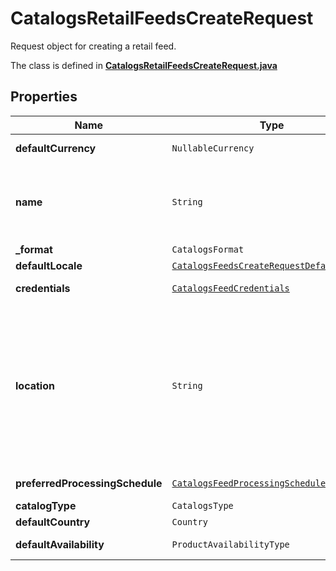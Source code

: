 

# CatalogsRetailFeedsCreateRequest

Request object for creating a retail feed.

The class is defined in **[CatalogsRetailFeedsCreateRequest.java](../../src/main/java/org/openapitools/model/CatalogsRetailFeedsCreateRequest.java)**

## Properties

Name | Type | Description | Notes
------------ | ------------- | ------------- | -------------
**defaultCurrency** | `NullableCurrency` |  |  [optional property]
**name** | `String` | A human-friendly name associated to a given feed. | 
**_format** | `CatalogsFormat` |  | 
**defaultLocale** | [`CatalogsFeedsCreateRequestDefaultLocale`](CatalogsFeedsCreateRequestDefaultLocale.md) |  | 
**credentials** | [`CatalogsFeedCredentials`](CatalogsFeedCredentials.md) |  |  [optional property]
**location** | `String` | The URL where a feed is available for download. This URL is what Pinterest will use to download a feed for processing. | 
**preferredProcessingSchedule** | [`CatalogsFeedProcessingSchedule`](CatalogsFeedProcessingSchedule.md) |  |  [optional property]
**catalogType** | `CatalogsType` |  | 
**defaultCountry** | `Country` |  | 
**defaultAvailability** | `ProductAvailabilityType` |  |  [optional property]












